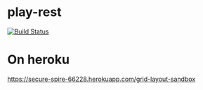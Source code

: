 # play-rest

[![Build Status](https://travis-ci.org/kuramapommel/play-rest.svg?branch=master)](https://travis-ci.org/kuramapommel/play-rest)

# On heroku

https://secure-spire-66228.herokuapp.com/grid-layout-sandbox